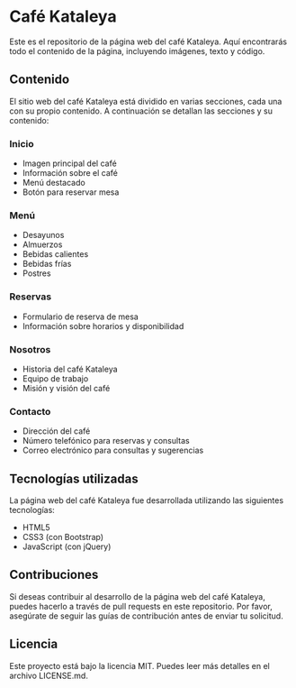 # Café Kataleya 

Este es el repositorio de la página web del café Kataleya. Aquí encontrarás todo el contenido de la página, incluyendo imágenes, texto y código.

## Contenido

El sitio web del café Kataleya está dividido en varias secciones, cada una con su propio contenido. A continuación se detallan las secciones y su contenido:

### Inicio

- Imagen principal del café
- Información sobre el café
- Menú destacado
- Botón para reservar mesa

### Menú

- Desayunos
- Almuerzos
- Bebidas calientes
- Bebidas frías
- Postres

### Reservas

- Formulario de reserva de mesa
- Información sobre horarios y disponibilidad

### Nosotros

- Historia del café Kataleya
- Equipo de trabajo
- Misión y visión del café

### Contacto

- Dirección del café
- Número telefónico para reservas y consultas
- Correo electrónico para consultas y sugerencias


## Tecnologías utilizadas

La página web del café Kataleya fue desarrollada utilizando las siguientes tecnologías:

- HTML5
- CSS3 (con Bootstrap)
- JavaScript (con jQuery)

## Contribuciones

Si deseas contribuir al desarrollo de la página web del café Kataleya, puedes hacerlo a través de pull requests en este repositorio. Por favor, asegúrate de seguir las guías de contribución antes de enviar tu solicitud.

## Licencia

Este proyecto está bajo la licencia MIT. Puedes leer más detalles en el archivo LICENSE.md.
